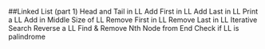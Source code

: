 ##Linked List (part 1)
Head and Tail in LL
Add First in LL
Add Last in LL
Print a LL
Add in Middle
Size of LL
Remove First in LL
Remove Last in LL
Iterative Search
Reverse a LL
Find & Remove Nth Node from End
Check if LL is palindrome 
